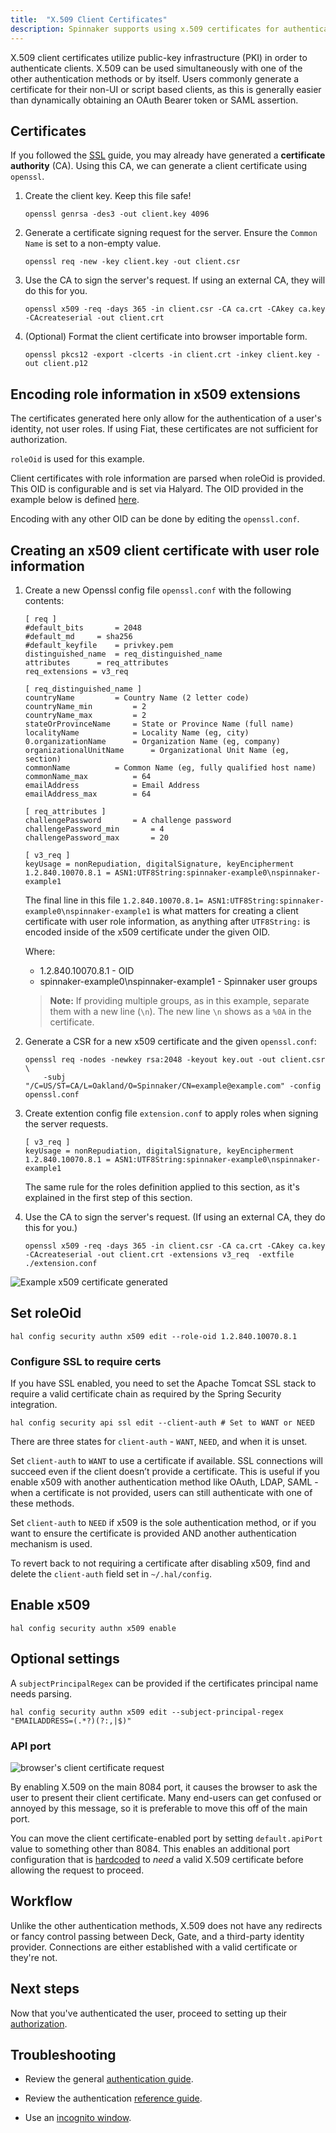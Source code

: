 ```yaml
---
title:  "X.509 Client Certificates"
description: Spinnaker supports using x.509 certificates for authentication.
---
```


X.509 client certificates utilize public-key infrastructure (PKI) in order to authenticate
clients. X.509 can be used simultaneously with one of the other authentication methods or by
itself. Users commonly generate a certificate for their non-UI or script based clients, as this
is generally easier than dynamically obtaining an OAuth Bearer token or SAML assertion.

## Certificates

If you followed the [SSL](/docs/setup/other_config/security/ssl) guide, you may already have generated a **certificate
authority**
(CA). Using this CA, we can generate a client certificate using `openssl`.

1. Create the client key. Keep this file safe!
    ```
    openssl genrsa -des3 -out client.key 4096
    ```

1. Generate a certificate signing request for the server. Ensure the `Common Name` is set to a non-empty value.
    ```
    openssl req -new -key client.key -out client.csr
    ```

1. Use the CA to sign the server's request. If using an external CA, they will do this for you.
    ```
    openssl x509 -req -days 365 -in client.csr -CA ca.crt -CAkey ca.key -CAcreateserial -out client.crt
    ```

1. (Optional) Format the client certificate into browser importable form.
    ```
    openssl pkcs12 -export -clcerts -in client.crt -inkey client.key -out client.p12
    ```

## Encoding role information in x509 extensions

The certificates generated here only allow for the authentication of a user's identity, not user roles. If using Fiat, these certificates are not sufficient for authorization.

`roleOid` is used for this example.

Client certificates with role information are parsed when roleOid is provided. This OID is configurable and is set via Halyard. The OID provided in the example below is defined [here](http://www.oid-info.com/cgi-bin/display?oid=1.2.840.10070.8.1&action=display).

Encoding with any other OID can be done by editing the `openssl.conf`.

## Creating an x509 client certificate with user role information

1. Create a new Openssl config file `openssl.conf` with the following contents:

    ```
    [ req ]
    #default_bits		= 2048
    #default_md		= sha256
    #default_keyfile 	= privkey.pem
    distinguished_name	= req_distinguished_name
    attributes		= req_attributes
    req_extensions = v3_req

    [ req_distinguished_name ]
    countryName			= Country Name (2 letter code)
    countryName_min			= 2
    countryName_max			= 2
    stateOrProvinceName		= State or Province Name (full name)
    localityName			= Locality Name (eg, city)
    0.organizationName		= Organization Name (eg, company)
    organizationalUnitName		= Organizational Unit Name (eg, section)
    commonName			= Common Name (eg, fully qualified host name)
    commonName_max			= 64
    emailAddress			= Email Address
    emailAddress_max		= 64

    [ req_attributes ]
    challengePassword		= A challenge password
    challengePassword_min		= 4
    challengePassword_max		= 20

    [ v3_req ]
    keyUsage = nonRepudiation, digitalSignature, keyEncipherment
    1.2.840.10070.8.1 = ASN1:UTF8String:spinnaker-example0\nspinnaker-example1
    ```
    The final line in this file `1.2.840.10070.8.1= ASN1:UTF8String:spinnaker-example0\nspinnaker-example1` is what matters for creating a client certificate with user role information, as anything after `UTF8String:` is encoded inside of the x509 certificate under the given OID.

    Where:
    - 1.2.840.10070.8.1 - OID
    - spinnaker-example0\nspinnaker-example1 - Spinnaker user groups

    >**Note:** If providing multiple groups, as in this example, separate them with a new line (`\n`). The new line `\n` shows as a `%0A` in the certificate.

1. Generate a CSR for a new x509 certificate and the given `openssl.conf`:  
    ```
    openssl req -nodes -newkey rsa:2048 -keyout key.out -out client.csr \
        -subj "/C=US/ST=CA/L=Oakland/O=Spinnaker/CN=example@example.com" -config openssl.conf
    ```
1. Create extention config file `extension.conf` to apply roles when signing the server requests.
    ```
    [ v3_req ]
    keyUsage = nonRepudiation, digitalSignature, keyEncipherment
    1.2.840.10070.8.1 = ASN1:UTF8String:spinnaker-example0\nspinnaker-example1
    ```
    The same rule for the roles definition applied to this section, as it's explained in the first step of this section.

1. Use the CA to sign the server's request. (If using an external CA, they do this for you.)
    ```
    openssl x509 -req -days 365 -in client.csr -CA ca.crt -CAkey ca.key -CAcreateserial -out client.crt -extensions v3_req  -extfile ./extension.conf
    ```

![Example x509 certificate generated](two_roles_x509.png)

## Set roleOid

```
hal config security authn x509 edit --role-oid 1.2.840.10070.8.1
```

### Configure SSL to require certs

If you have SSL enabled, you need to set the Apache Tomcat SSL stack to require a valid certificate 
chain as required by the Spring Security integration. 

```
hal config security api ssl edit --client-auth # Set to WANT or NEED
```

There are three states for `client-auth` - `WANT`, `NEED`, and when it is unset.

Set `client-auth` to `WANT` to use a certificate if available. SSL connections will succeed even if 
the client doesn’t provide a certificate. This is useful if you enable x509 with another 
authentication method like OAuth, LDAP, SAML - when a certificate is not provided, users can still
authenticate with one of these methods.

Set `client-auth` to `NEED` if x509 is the sole authentication method, or if you want to ensure the
certificate is provided AND another authentication mechanism is used.

To revert back to not requiring a certificate after disabling x509, find and delete the `client-auth`
field set in `~/.hal/config`.

## Enable x509

```
hal config security authn x509 enable
```

## Optional settings

A `subjectPrincipalRegex` can be provided if the certificates principal name needs parsing.

```
hal config security authn x509 edit --subject-principal-regex "EMAILADDRESS=(.*?)(?:,|$)"
```

### API port

![browser's client certificate request](cert-auth.png)

By enabling X.509 on the main 8084 port, it causes the browser to ask the user to present their
client certificate. Many end-users can get confused or annoyed by this message, so it is preferable to move this off of the main port.

You can move the client certificate-enabled port by setting `default.apiPort` value to something other than 8084. This enables an additional port configuration that is [hardcoded](https://github.com/spinnaker/kork/blob/master/kork-web/src/main/groovy/com/netflix/spinnaker/config/TomcatConfiguration.groovy) to _need_ a valid X.509 certificate before allowing the request to proceed.

## Workflow

Unlike the other authentication methods, X.509 does not have any redirects or fancy control
passing between Deck, Gate, and a third-party identity provider. Connections are either established with a valid certificate or they're not.

## Next steps

Now that you've authenticated the user, proceed to setting up their [authorization](/docs/setup/other_config/security/authorization/).

## Troubleshooting

* Review the general [authentication guide](/docs/setup/other_config/security/authentication).
* Review the authentication [reference guide](/docs/reference/architecture/authz_authn/authentication).


* Use an [incognito window](/docs/setup/other_config/security/authentication#incognito-mode).

